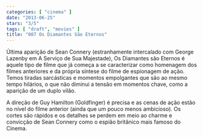 ```yaml
---
categories: [ "cinema" ]
date: "2013-06-25"
stars: "3/5"
tags: [ "draft", "movies" ]
title: "007 Os Diamantes São Eternos"
---
```

Última aparição de Sean Connery (estranhamente intercalado com George
Lazenby em A Serviço de Sua Majestade), Os Diamantes são Eternos é
aquele tipo de filme que já começa a se caracterizar como homenagem
dos filmes anteriores e da própria síntese do filme de espionagem de
ação. Temos tiradas sarcásticas e momentos empolgantes que são ao
mesmo tempo hilários, o que não diminui a tensão em momentos chave,
como a aparição de um duplo vilão.

A direção de Guy Hamilton (Goldfinger) é precisa e as cenas de
ação estão no nível do filme anterior (ainda que um pouco menos
ambicioso). Os cortes são rápidos e os detalhes se perdem em meio
ao charme e convicção de Sean Connery como o espião britânico mais
famoso do Cinema.

